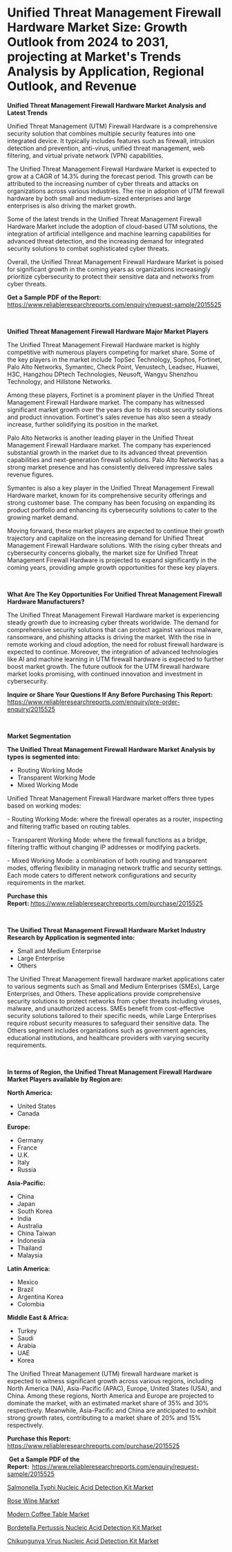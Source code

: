 <p><h1>Unified Threat Management Firewall Hardware Market Size: Growth Outlook from 2024 to 2031, projecting at Market's Trends Analysis by Application, Regional Outlook, and Revenue</h1></p><p><strong>Unified Threat Management Firewall Hardware Market Analysis and Latest Trends</strong></p>
<p><p>Unified Threat Management (UTM) Firewall Hardware is a comprehensive security solution that combines multiple security features into one integrated device. It typically includes features such as firewall, intrusion detection and prevention, anti-virus, unified threat management, web filtering, and virtual private network (VPN) capabilities.</p><p>The Unified Threat Management Firewall Hardware Market is expected to grow at a CAGR of 14.3% during the forecast period. This growth can be attributed to the increasing number of cyber threats and attacks on organizations across various industries. The rise in adoption of UTM firewall hardware by both small and medium-sized enterprises and large enterprises is also driving the market growth.</p><p>Some of the latest trends in the Unified Threat Management Firewall Hardware Market include the adoption of cloud-based UTM solutions, the integration of artificial intelligence and machine learning capabilities for advanced threat detection, and the increasing demand for integrated security solutions to combat sophisticated cyber threats.</p><p>Overall, the Unified Threat Management Firewall Hardware Market is poised for significant growth in the coming years as organizations increasingly prioritize cybersecurity to protect their sensitive data and networks from cyber threats.</p></p>
<p><strong>Get a Sample PDF of the Report:&nbsp;</strong> <a href="https://www.reliableresearchreports.com/enquiry/request-sample/2015525">https://www.reliableresearchreports.com/enquiry/request-sample/2015525</a></p>
<p>&nbsp;</p>
<p><strong>Unified Threat Management Firewall Hardware Major Market Players</strong></p>
<p><p>The Unified Threat Management Firewall Hardware market is highly competitive with numerous players competing for market share. Some of the key players in the market include TopSec Technology, Sophos, Fortinet, Palo Alto Networks, Symantec, Check Point, Venustech, Leadsec, Huawei, H3C, Hangzhou DPtech Technologies, Neusoft, Wangyu Shenzhou Technology, and Hillstone Networks.</p><p>Among these players, Fortinet is a prominent player in the Unified Threat Management Firewall Hardware market. The company has witnessed significant market growth over the years due to its robust security solutions and product innovation. Fortinet's sales revenue has also seen a steady increase, further solidifying its position in the market.</p><p>Palo Alto Networks is another leading player in the Unified Threat Management Firewall Hardware market. The company has experienced substantial growth in the market due to its advanced threat prevention capabilities and next-generation firewall solutions. Palo Alto Networks has a strong market presence and has consistently delivered impressive sales revenue figures.</p><p>Symantec is also a key player in the Unified Threat Management Firewall Hardware market, known for its comprehensive security offerings and strong customer base. The company has been focusing on expanding its product portfolio and enhancing its cybersecurity solutions to cater to the growing market demand.</p><p>Moving forward, these market players are expected to continue their growth trajectory and capitalize on the increasing demand for Unified Threat Management Firewall Hardware solutions. With the rising cyber threats and cybersecurity concerns globally, the market size for Unified Threat Management Firewall Hardware is projected to expand significantly in the coming years, providing ample growth opportunities for these key players.</p></p>
<p>&nbsp;</p>
<p><strong>What Are The Key Opportunities For Unified Threat Management Firewall Hardware Manufacturers?</strong></p>
<p><p>The Unified Threat Management Firewall Hardware market is experiencing steady growth due to increasing cyber threats worldwide. The demand for comprehensive security solutions that can protect against various malware, ransomware, and phishing attacks is driving the market. With the rise in remote working and cloud adoption, the need for robust firewall hardware is expected to continue. Moreover, the integration of advanced technologies like AI and machine learning in UTM firewall hardware is expected to further boost market growth. The future outlook for the UTM firewall hardware market looks promising, with continued innovation and investment in cybersecurity.</p></p>
<p><strong>Inquire or Share Your Questions If Any Before Purchasing This Report:</strong> <a href="https://www.reliableresearchreports.com/enquiry/pre-order-enquiry/2015525">https://www.reliableresearchreports.com/enquiry/pre-order-enquiry/2015525</a></p>
<p>&nbsp;</p>
<p><strong>Market Segmentation</strong></p>
<p><strong>The Unified Threat Management Firewall Hardware Market Analysis by types is segmented into:</strong></p>
<p><ul><li>Routing Working Mode</li><li>Transparent Working Mode</li><li>Mixed Working Mode</li></ul></p>
<p><p>Unified Threat Management Firewall Hardware market offers three types based on working modes: </p><p>- Routing Working Mode: where the firewall operates as a router, inspecting and filtering traffic based on routing tables.</p><p>- Transparent Working Mode: where the firewall functions as a bridge, filtering traffic without changing IP addresses or modifying packets.</p><p>- Mixed Working Mode: a combination of both routing and transparent modes, offering flexibility in managing network traffic and security settings. Each mode caters to different network configurations and security requirements in the market.</p></p>
<p><strong>Purchase this Report:&nbsp;</strong><a href="https://www.reliableresearchreports.com/purchase/2015525">https://www.reliableresearchreports.com/purchase/2015525</a></p>
<p>&nbsp;</p>
<p><strong>The Unified Threat Management Firewall Hardware Market Industry Research by Application is segmented into:</strong></p>
<p><ul><li>Small and Medium Enterprise</li><li>Large Enterprise</li><li>Others</li></ul></p>
<p><p>The Unified Threat Management firewall hardware market applications cater to various segments such as Small and Medium Enterprises (SMEs), Large Enterprises, and Others. These applications provide comprehensive security solutions to protect networks from cyber threats including viruses, malware, and unauthorized access. SMEs benefit from cost-effective security solutions tailored to their specific needs, while Large Enterprises require robust security measures to safeguard their sensitive data. The Others segment includes organizations such as government agencies, educational institutions, and healthcare providers with varying security requirements.</p></p>
<p>&nbsp;</p>
<p><strong>In terms of Region, the Unified Threat Management Firewall Hardware Market Players available by Region are:</strong></p>
<p>
    <p> <strong> North America: </strong>
        <ul>
            <li>United States</li>
            <li>Canada</li>
        </ul>
        </p> 
    <p> <strong> Europe: </strong>
        <ul>
            <li>Germany</li>
            <li>France</li>
            <li>U.K.</li>
            <li>Italy</li>
            <li>Russia</li>
        </ul>
        </p> 
    <p> <strong> Asia-Pacific: </strong>
        <ul>
            <li>China</li>
            <li>Japan</li>
            <li>South Korea</li>
            <li>India</li>
            <li>Australia</li>
            <li>China Taiwan</li>
            <li>Indonesia</li>
            <li>Thailand</li>
            <li>Malaysia</li>
        </ul>
        </p> 
    <p> <strong> Latin America: </strong>
        <ul>
            <li>Mexico</li>
            <li>Brazil</li>
            <li>Argentina Korea</li>
            <li>Colombia</li>
        </ul>
        </p> 
    <p> <strong> Middle East & Africa: </strong>
        <ul>
            <li>Turkey</li>
            <li>Saudi</li>
            <li>Arabia</li>
            <li>UAE</li>
            <li>Korea</li>
        </ul>
    </p>
    </p>
<p><p>The Unified Threat Management (UTM) firewall hardware market is expected to witness significant growth across various regions, including North America (NA), Asia-Pacific (APAC), Europe, United States (USA), and China. Among these regions, North America and Europe are projected to dominate the market, with an estimated market share of 35% and 30% respectively. Meanwhile, Asia-Pacific and China are anticipated to exhibit strong growth rates, contributing to a market share of 20% and 15% respectively.</p></p>
<p><strong>Purchase this Report: </strong><a href="https://www.reliableresearchreports.com/purchase/2015525">https://www.reliableresearchreports.com/purchase/2015525</a></p>
<p>&nbsp;<strong>Get a Sample PDF of the Report:&nbsp;&nbsp;</strong><a href="https://www.reliableresearchreports.com/enquiry/request-sample/2015525">https://www.reliableresearchreports.com/enquiry/request-sample/2015525</a></p>
<p><strong></strong></p>
<p><p><a href="https://mire-aunt-385.notion.site/Salmonella-Typhi-Nucleic-Acid-Detection-Kit-Market-Offer-Valuable-Insights-into-Market-Size-Market--0bf1697c6c754fde9b126bb96519f546">Salmonella Typhi Nucleic Acid Detection Kit Market</a></p><p><a href="https://view.publitas.com/reportprime-1/rose-wine-market-size-furnishes-valuable-information-encompassing-market-share-market-trends-and-projections-spanning-from-2024-to-2031/">Rose Wine Market</a></p><p><a href="https://view.publitas.com/reportprime-1/modern-coffee-table-market-growth-market-trends-covid-19-impact-and-forecasts-for-period-from-2024-2031/">Modern Coffee Table Market</a></p><p><a href="https://butternut-bug-553.notion.site/Bordetella-Pertussis-Nucleic-Acid-Detection-Kit-Market-Centers-on-Aspects-such-as-Market-Growth-Mar-1beea00774c54b9aa4263f4024a4de19">Bordetella Pertussis Nucleic Acid Detection Kit Market</a></p><p><a href="https://invited-way-688.notion.site/Chikungunya-Virus-Nucleic-Acid-Detection-Kit-Market-Centers-on-Aspects-such-as-Market-Growth-Market-aaaa6789047f4d6c9dec79ec5c63aab6">Chikungunya Virus Nucleic Acid Detection Kit Market</a></p></p>
